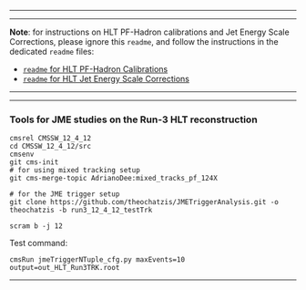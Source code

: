 ----------
----------

**Note**: for instructions on HLT PF-Hadron calibrations and Jet Energy Scale Corrections,
please ignore this `readme`, and follow the instructions in the dedicated `readme` files:

 * [`readme` for HLT PF-Hadron Calibrations](https://github.com/pallabidas/JMETriggerAnalysis/blob/run3_12_3_X/PFHadronCalibration/readme.md)
 * [`readme` for HLT Jet Energy Scale Corrections](https://github.com/sparedes/JMETriggerAnalysis/blob/run3_12_3_X/JESCorrections/readme.md)

----------
----------

### Tools for JME studies on the Run-3 HLT reconstruction

```
cmsrel CMSSW_12_4_12
cd CMSSW_12_4_12/src
cmsenv
git cms-init
# for using mixed tracking setup
git cms-merge-topic AdrianoDee:mixed_tracks_pf_124X

# for the JME trigger setup 
git clone https://github.com/theochatzis/JMETriggerAnalysis.git -o theochatzis -b run3_12_4_12_testTrk

scram b -j 12
```

Test command:
```
cmsRun jmeTriggerNTuple_cfg.py maxEvents=10 output=out_HLT_Run3TRK.root

```

----------
